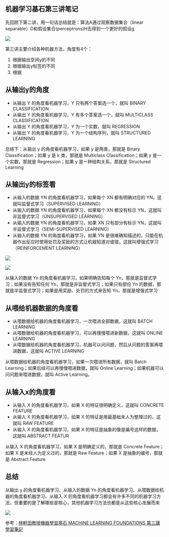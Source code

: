 ## 机器学习基石第三讲笔记

先回顾下第二讲，用一句话总结就是：算法A通过观察数据集合（linear separable）D和假设集合(perceptrons)H去得到一个更好的假设g

![](http://static.obeobe.com/image/blog-image/machine-learning-foundations-3-0.png)

第三讲主要介绍各种机器方法，角度有4个：

1. 根据输出空间y的不同
2. 根据输出y标签的不同
3. 根据



## 从输出y的角度

- 从输出 Y 的角度看机器学习，Y 只有两个答案选一个，就叫 BINARY CLASSIFICATION
- 从输出 Y 的角度看机器学习，Y 有多个答案选一个，就叫 MULTICLASS CLASSIFICATION
- 从输出 Y 的角度看机器学习，Y 为一个实数，就叫 REGRESSION
- 从输出 Y 的角度看机器学习，Y 为一个结构序列，就叫 STRUCTURED LEARNING

总结下：从输出 y 的角度看机器学习，如果 y 是两类，那就是 Binary Classification；如果 y 是 k 类，那就是 Multiclass Classification；如果 y 是一个实数，那就是 Regression；如果 y 是一种结构关系，那就是 Structured Learning



## 从输出y的标签看

- 从输入的数据 YN 的角度看机器学习，如果每个 XN 都有明确对应的 YN，这就叫监督式学习（SUPERVISED LEARNING）
- 从输入的数据 YN 的角度看机器学习，如果每个 XN 都没有标示 YN，这就叫非监督式学习（UNSUPERVISED LEARNING）
- 从输入的数据 YN 的角度看机器学习，如果 XN 只有部分有标示 YN，这就叫半监督式学习（SEMI-SUPERVISED LEARNING）
- 从输入的数据 YN 的角度看机器学习，如果 YN 是很难确知描述的，只能在机器作出反应时使用处罚及奖励的方式让机器知道对或错，这就叫增强式学习（REINFORCEMENT LEARNING）



![](http://static.obeobe.com/image/blog-image/machine-learning-foundations-3-8.png)

![](http://static.obeobe.com/image/blog-image/machine-learning-foundations-3-9.png)

从输入的数据 Yn 的角度看机器学习，如果明确告知每个 Yn，那就是监督式学习；如果没有告知任何 Yn，那就是非监督式学习；如果只有部份 Yn 的数据，那就是半监督式学习；如果是用奖励、处罚的方式来告知 Yn，那就是增强式学习



## 从喂给机器数据的角度看

- 从喂数据给机器的角度看机器学习，一次喂进全部数据，这就叫 BATCH LEARNING
- 从喂数据给机器的角度看机器学习，可以再慢慢喂进新数据，这就叫 ONLINE LEARNING
- 从喂数据给机器的角度看机器学习，机器可以问问题，然后从问题的答案再喂进数据，这就叫 ACTIVE LEARNING

从喂数据给机器的角度看机器学习，如果一次喂进所有数据，就叫 Batch Learning；如果后续可以再慢慢喂进数据，就叫 Online Learning；如果机器可以问问题来喂进数据，就叫 Active Learning。



## 从输入x的角度看

- 从输入 X 的角度看机器学习，如果 X 的特征很明确定义，这就叫 CONCRETE FEATURE
- 从输入 X 的角度看机器学习，如果 X 的特征是用最基础未人为整理过的，这就叫 RAW FEATURE
- 从输入 X 的角度看机器学习，如果 X 的特征是抽象的像是编号这样的数据，这就叫 ABSTRACT FEATUR

从输入 X 的角度看机器学习，如果 X 是明确定义的，那就是 Concrete Feature；如果 X 是未经人为定义过的，那就是 Raw Feature；如果 X 是抽象的编号，那就是 Abstract Feature



## 总结

从输出 y 的角度看机器学习、从输入的数据 Yn 的角度看机器学习、从喂数据给机器的角度看机器学习、从输入 X 的角度看机器学习都会有许多不同的机器学习方法，但重要的是了解哪些是核心，其他机器学习方法也都是从这些核心发展而来



![](http://static.obeobe.com/image/blog-image/machine-learning-foundations-3-19.png)





参考：[林軒田教授機器學習基石 MACHINE LEARNING FOUNDATIONS 第三講學習筆記](http://blog.fukuball.com/lin-xuan-tian-jiao-shou-ji-qi-xue-xi-ji-shi-machine-learning-foundations-di-san-jiang-xue-xi-bi-ji/)

